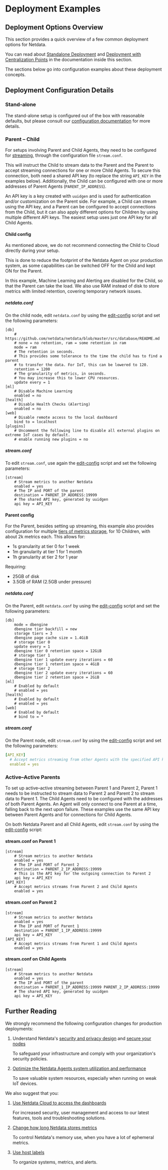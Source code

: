 # Deployment Examples

## Deployment Options Overview

This section provides a quick overview of a few common deployment options for Netdata.

You can read about [Standalone Deployment](/docs/deployment-guides/standalone-deployment.md) and [Deployment with Centralization Points](/docs/deployment-guides/deployment-with-centralization-points.md) in the documentation inside this section.

The sections below go into configuration examples about these deployment concepts.

## Deployment Configuration Details

### Stand-alone

The stand-alone setup is configured out of the box with reasonable defaults, but please consult our [configuration documentation](/docs/netdata-agent/configuration/README.md) for more details.

### Parent – Child

For setups involving Parent and Child Agents, they need to be configured for [streaming](/docs/observability-centralization-points/metrics-centralization-points/configuration.md), through the configuration file `stream.conf`.

This will instruct the Child to stream data to the Parent and the Parent to accept streaming connections for one or more Child Agents. To secure this connection, both need a shared API key (to replace the string `API_KEY` in the examples below). Additionally, the Child can be configured with one or more addresses of Parent Agents (`PARENT_IP_ADDRESS`).

An API key is a key created with `uuidgen` and is used for authentication and/or customization on the Parent side. For example, a Child can stream using the API key, and a Parent can be configured to accept connections from the Child, but it can also apply different options for Children by using multiple different API keys. The easiest setup uses just one API key for all Child Agents.

#### Child config

As mentioned above, we do not recommend connecting the Child to Cloud directly during your setup.

This is done to reduce the footprint of the Netdata Agent on your production system, as some capabilities can be switched OFF for the Child and kept ON for the Parent.

In this example, Machine Learning and Alerting are disabled for the Child, so that the Parent can take the load. We also use RAM instead of disk to store metrics with limited retention, covering temporary network issues.

##### netdata.conf

On the child node, edit `netdata.conf` by using the [edit-config](/docs/netdata-agent/configuration/README.md#edit-a-configuration-file-using-edit-config) script and set the following parameters:

```text
[db]
    # https://github.com/netdata/netdata/blob/master/src/database/README.md
    # none = no retention, ram = some retention in ram
    mode = ram
    # The retention in seconds.
    # This provides some tolerance to the time the child has to find a parent 
    # to transfer the data. For IoT, this can be lowered to 120.
    retention = 1200
    # The granularity of metrics, in seconds.
    # You may increase this to lower CPU resources.
    update every = 1
[ml]
    # Disable Machine Learning
    enabled = no
[health]
    # Disable Health Checks (Alerting)
    enabled = no
[web]
    # Disable remote access to the local dashboard
    bind to = localhost
[plugins]
    # Uncomment the following line to disable all external plugins on extreme IoT cases by default.
    # enable running new plugins = no
```

##### stream.conf

To edit `stream.conf`, use again the [edit-config](/docs/netdata-agent/configuration/README.md#edit-a-configuration-file-using-edit-config) script and set the following parameters:

```text
[stream]
    # Stream metrics to another Netdata
    enabled = yes
    # The IP and PORT of the parent
    destination = PARENT_IP_ADDRESS:19999
    # The shared API key, generated by uuidgen
    api key = API_KEY
```

#### Parent config

For the Parent, besides setting up streaming, this example also provides configuration for multiple [tiers of metrics storage](/src/database/README.md#tiers), for 10 Children, with about 2k metrics each. This allows for:

- 1s granularity at tier 0 for 1 week
- 1m granularity at tier 1 for 1 month
- 1h granularity at tier 2 for 1 year

Requiring:

- 25GB of disk
- 3.5GB of RAM (2.5GB under pressure)

##### netdata.conf

On the Parent, edit `netdata.conf` by using the [edit-config](/docs/netdata-agent/configuration/README.md#edit-a-configuration-file-using-edit-config) script and set the following parameters:

```text
[db]
    mode = dbengine
    dbengine tier backfill = new
    storage tiers = 3
    dbengine page cache size = 1.4GiB
    # storage tier 0
    update every = 1
    dbengine tier 0 retention space = 12GiB
    # storage tier 1
    dbengine tier 1 update every iterations = 60
    dbengine tier 1 retention space = 4GiB
    # storage tier 2
    dbengine tier 2 update every iterations = 60
    dbengine tier 2 retention space = 2GiB
[ml]
    # Enabled by default
    # enabled = yes
[health]
    # Enabled by default
    # enabled = yes
[web]
    # Enabled by default
    # bind to = *
```

##### stream.conf

On the Parent node, edit `stream.conf` by using the [edit-config](/docs/netdata-agent/configuration/README.md#edit-a-configuration-file-using-edit-config) script and set the following parameters:

```yaml
[API_KEY]
  # Accept metrics streaming from other Agents with the specified API key
  enabled = yes
```

### Active–Active Parents

To set up active–active streaming between Parent 1 and Parent 2, Parent 1 needs to be instructed to stream data to Parent 2 and Parent 2 to stream data to Parent 1. The Child Agents need to be configured with the addresses of both Parent Agents. An Agent will only connect to one Parent at a time, falling back to the next upon failure. These examples use the same API key between Parent Agents and for connections for Child Agents.

On both Netdata Parent and all Child Agents, edit `stream.conf` by using the [edit-config](/docs/netdata-agent/configuration/README.md#edit-a-configuration-file-using-edit-config) script:

#### stream.conf on Parent 1

```text
[stream]
    # Stream metrics to another Netdata
    enabled = yes
    # The IP and PORT of Parent 2
    destination = PARENT_2_IP_ADDRESS:19999
    # This is the API key for the outgoing connection to Parent 2
    api key = API_KEY
[API_KEY]
    # Accept metrics streams from Parent 2 and Child Agents
    enabled = yes

```

#### stream.conf on Parent 2

```text
[stream]
    # Stream metrics to another Netdata
    enabled = yes
    # The IP and PORT of Parent 1
    destination = PARENT_1_IP_ADDRESS:19999
    api key = API_KEY
[API_KEY]
    # Accept metrics streams from Parent 1 and Child Agents
    enabled = yes
```

#### stream.conf on Child Agents

```text
[stream]
    # Stream metrics to another Netdata
    enabled = yes
    # The IP and PORT of the parent
    destination = PARENT_1_IP_ADDRESS:19999 PARENT_2_IP_ADDRESS:19999
    # The shared API key, generated by uuidgen
    api key = API_KEY
```

## Further Reading

We strongly recommend the following configuration changes for production deployments:

1. Understand Netdata's [security and privacy design](/docs/security-and-privacy-design/README.md) and [secure your nodes](/docs/netdata-agent/securing-netdata-agents.md)

   To safeguard your infrastructure and comply with your organization's security policies.

2. [Optimize the Netdata Agents system utilization and performance](/docs/netdata-agent/configuration/optimize-the-netdata-agents-performance.md)

   To save valuable system resources, especially when running on weak IoT devices.

We also suggest that you:

1. [Use Netdata Cloud to access the dashboards](/docs/netdata-cloud/README.md)

   For increased security, user management and access to our latest features, tools and troubleshooting solutions.

2. [Change how long Netdata stores metrics](/src/database/CONFIGURATION.md#tiers)

   To control Netdata's memory use, when you have a lot of ephemeral metrics.

3. [Use host labels](/docs/netdata-agent/configuration/organize-systems-metrics-and-alerts.md)

   To organize systems, metrics, and alerts.
